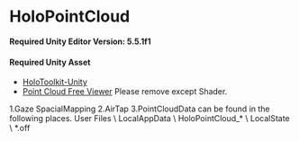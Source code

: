 # HoloPointCloud

**Required Unity Editor Version: 5.5.1f1**

#### Required Unity Asset
- <a href="https://github.com/Microsoft/HoloToolkit-Unity">HoloToolkit-Unity</a>
- <a href="https://www.assetstore.unity3d.com/#!/content/19811?aid=1100lGoW">Point Cloud Free Viewer</a> Please remove except Shader.

1.Gaze SpacialMapping
2.AirTap
3.PointCloudData can be found in the following places.
  User Files \ LocalAppData \ HoloPointCloud_* \ LocalState \ *.off
